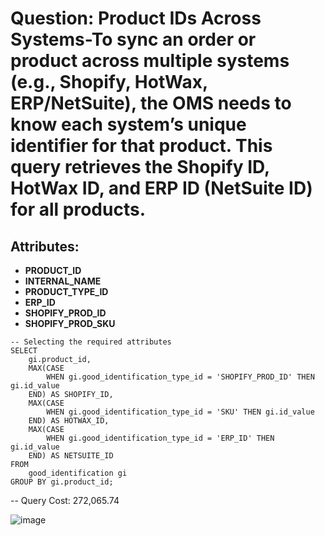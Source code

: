 # Question:  Product IDs Across Systems-To sync an order or product across multiple systems (e.g., Shopify, HotWax, ERP/NetSuite), the OMS needs to know each system’s unique identifier for that product. This query retrieves the Shopify ID, HotWax ID, and ERP ID (NetSuite ID) for all products.

## Attributes:
- **PRODUCT_ID**
- **INTERNAL_NAME**
- **PRODUCT_TYPE_ID**
- **ERP_ID**
- **SHOPIFY_PROD_ID**
- **SHOPIFY_PROD_SKU**

```
-- Selecting the required attributes
SELECT 
    gi.product_id,
    MAX(CASE
        WHEN gi.good_identification_type_id = 'SHOPIFY_PROD_ID' THEN gi.id_value
    END) AS SHOPIFY_ID,
    MAX(CASE
        WHEN gi.good_identification_type_id = 'SKU' THEN gi.id_value
    END) AS HOTWAX_ID,
    MAX(CASE
        WHEN gi.good_identification_type_id = 'ERP_ID' THEN gi.id_value
    END) AS NETSUITE_ID
FROM
    good_identification gi
GROUP BY gi.product_id;
```

-- Query Cost: 272,065.74

![image](https://github.com/user-attachments/assets/0fdd5d37-5dd6-4d86-ac1f-cbcdc58a3c30)

